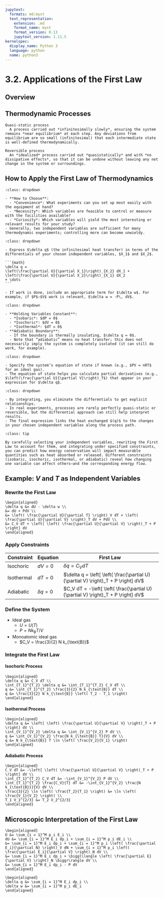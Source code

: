 ```yaml
---
jupytext:
  formats: md:myst
  text_representation:
    extension: .md
    format_name: myst
    format_version: 0.13
    jupytext_version: 1.11.5
kernelspec:
  display_name: Python 3
  language: python
  name: python3
---
```


# 3.2. Applications of the First Law

## Overview

## Thermodynamic Processes

```{glossary}
Quasi-static process
  A process carried out *infinitesimally slowly*, ensuring the system remains *near equilibrium* at each step. Any deviations from equilibrium are so small (infinitesimal) that each intermediate state is well-defined thermodynamically.

Reversible process
  An *idealized* process carried out *quasistatically* and with *no dissipative effects*, so that it can be undone without leaving any net change in the system or surroundings.
```

## How to Apply the First Law of Thermodynamics

```{admonition} 1. Choose Two Independent Variables
:class: dropdown

- **How to Choose**:
  - *Convenience*: What experiments can you set up most easily with the equipment at hand?
  - *Necessity*: Which variables are feasible to control or measure with the facilities available?
  - *Curiosity*: Which variables will yield the most interesting or relevant results for your study?
- Generally, two independent variables are sufficient for many thermodynamic experiments; controlling more can become unwieldy.
```

````{admonition} 2. Rewrite the First Law
:class: dropdown

- Express $\delta q$ (the infinitesimal heat transfer) in terms of the differentials of your chosen independent variables, $X_1$ and $X_2$.

```{math}
\delta q = 
\left(\frac{\partial U}{\partial X_1}\right)_{X_2} dX_1 + 
\left(\frac{\partial U}{\partial X_2}\right)_{X_1} dX_2 
+ \dots
```

- If work is done, include an appropriate term for $\delta w$. For example, if $P$–$V$ work is relevant, $\delta w = -P\, dV$.
````

```{admonition} 3. Apply Constraints
:class: dropdown

- **Holding Variables Constant**:
  - *Isobaric*: $dP = 0$
  - *Isochoric*: $dV = 0$
  - *Isothermal*: $dT = 0$
- **Adiabatic Boundary**:
  - If the boundary is thermally insulating, $\delta q = 0$.
  - Note that “adiabatic” means no heat transfer; this does not necessarily imply the system is completely isolated (it can still do work, for example).
```

```{admonition} 4. Define the System
:class: dropdown

- Specify the system’s equation of state if known (e.g., $PV = nRT$ for an ideal gas).
- The equation of state helps you calculate partial derivatives (e.g., $\left(\frac{\partial U}{\partial V}\right)_T$) that appear in your expression for $\delta q$.
```

```{admonition} 5. Integrate the First Law
:class: dropdown

- By integrating, you eliminate the differentials to get explicit relationships. 
- In real experiments, processes are rarely perfectly quasi-static or reversible, but the differential approach can still help interpret results.
- The final expression links the heat exchanged $(q)$ to the changes in your chosen independent variables along the process path.
```

```{admonition} So What?
:class: tip

By carefully selecting your independent variables, rewriting the First Law to account for them, and integrating under specified constraints, you can predict how energy conservation will impact measurable quantities such as heat absorbed or released. Different constraints (isobaric, isochoric, isothermal, or adiabatic) reveal how changing one variable can affect others—and the corresponding energy flow.
```

## Example: $V$ and $T$ as Independent Variables

### Rewrite the First Law

```{math}
\begin{aligned}
\delta q &= dU - \delta w \\
&= dU + PdV \\
&= \left( \frac{\partial U}{\partial T} \right)_V dT + \left( \frac{\partial U}{\partial V} \right)_T dV + PdV \\
&= C_V dT + \left[ \left( \frac{\partial U}{\partial V} \right)_T + P \right] dV
\end{aligned}
```

### Apply Constraints

| Constraint | Equation | First Law |
|------------|----------|-----------|
| Isochoric  | $dV = 0$ | $\delta q = C_V dT$ |
| Isothermal | $dT = 0$ | $\delta q = \left[ \left( \frac{\partial U}{\partial V} \right)_T + P \right] dV$ |
| Adiabatic  | $\delta q = 0$ | $C_V dT = -\left[ \left( \frac{\partial U}{\partial V} \right)_T + P \right] dV$ |

### Define the System

- Ideal gas
  - $U = U(T)$
  - $P = N k_{\text{B}} T / V$
- Monoatomic ideal gas
  - $C_V = \frac{3}{2} N k_{\text{B}}$

### Integrate the First Law

#### Isochoric Process

```{math}
\begin{aligned}
\delta q &= C_V dT \\
\int_{T_1}^{T_2} \delta q &= \int_{T_1}^{T_2} C_V dT \\
q &= \int_{T_1}^{T_2} \frac{3}{2} N k_{\text{B}} dT \\
q &= \frac{3}{2} N k_{\text{B}} \left( T_2 - T_1 \right)
\end{aligned}
```

#### Isothermal Process

```{math}
\begin{aligned}
\delta q &= \left[ \left( \frac{\partial U}{\partial V} \right)_T + P \right] dV \\
\int_{V_1}^{V_2} \delta q &= \int_{V_1}^{V_2} P dV \\
q &= \int_{V_1}^{V_2} \frac{N k_{\text{B}} T}{V} dV \\
q &= N k_{\text{B}} T \ln \left( \frac{V_2}{V_1} \right)
\end{aligned}
```

#### Adiabatic Process

```{math}
\begin{aligned}
C_V dT &= -\left[ \left( \frac{\partial U}{\partial V} \right)_T + P \right] dV \\
\int_{T_1}^{T_2} C_V dT &= -\int_{V_1}^{V_2} P dV \\
\int_{T_1}^{T_2} \frac{C_V}{T} dT &= -\int_{V_1}^{V_2} \frac{N k_{\text{B}}}{V} dV \\
\frac{3}{2} \ln \left( \frac{T_2}{T_1} \right) &= \ln \left( \frac{V_1}{V_2} \right) \\
T_1 V_1^{2/3} &= T_2 V_2^{2/3}
\end{aligned}
```

## Microscopic Interpretation of the First Law

```{math}
\begin{aligned}
U &= \sum_{i = 1}^M p_i E_i \\
dU &= \sum_{i = 1}^M E_i dp_i + \sum_{i = 1}^M p_i dE_i \\
&= \sum_{i = 1}^M E_i dp_i + \sum_{i = 1}^M p_i \left( \frac{\partial E_i}{\partial N} \right)_V dN + \sum_{i = 1}^M p_i \left( \frac{\partial E_i}{\partial V} \right)_N dV \\
&= \sum_{i = 1}^M E_i dp_i + \biggl\langle \left( \frac{\partial E}{\partial V} \right)_N \biggr\rangle dV \\
&= \sum_{i = 1}^M E_i dp_i - P dV
\end{aligned}
```

```{math}
\begin{aligned}
\delta q &= \sum_{i = 1}^M E_i dp_i \\
\delta w &= \sum_{i = 1}^M p_i dE_i
\end{aligned}
```
